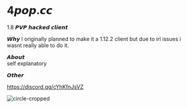 # 4𝙥𝙤𝙥.𝙘𝙘
1.8 𝙋𝙑𝙋 𝙝𝙖𝙘𝙠𝙚𝙙 𝙘𝙡𝙞𝙚𝙣𝙩

𝙒𝙝𝙮
I originally planned to make it a 1.12.2 client but due to irl issues i wasnt really able to do it.

𝘼𝙗𝙤𝙪𝙩  
self explanatory

𝙊𝙩𝙝𝙚𝙧

https://discord.gg/cYhKfnJsVZ


![circle-cropped](https://user-images.githubusercontent.com/83054442/116774984-d034cb00-aa92-11eb-87ff-2190d0d3ee10.png)
